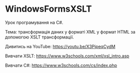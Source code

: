 # WindowsFormsXSLT

Урок програмування на C#. 

Тема: трансформація даних у форматі XML у формат HTML за допомогою XSLT трансформації.

Дивитись на YouTube: https://youtu.be/X3PjpeqCydM

Вивчати XSLT:
https://www.w3schools.com/xml/xsl_intro.asp

Вивчати C#:
https://www.w3schools.com/cs/index.php
